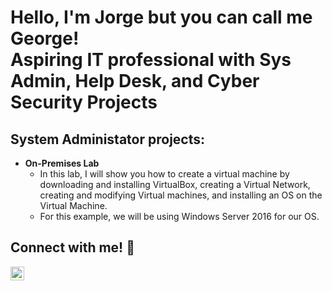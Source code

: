 # Hello, I'm Jorge but you can call me George! </br>Aspiring IT professional with Sys Admin, Help Desk, and Cyber Security Projects
## System Administator projects: 
- **On-Premises Lab**
  - In this lab, I will show you how to create a virtual machine by downloading and installing VirtualBox, creating a Virtual Network, creating and modifying Virtual machines, and installing an OS on the Virtual Machine. 
  - For this example, we will be using Windows Server 2016 for our OS.

## Connect with me! 📱
[<img align="left" alt="JoshMadakor | LinkedIn" width="22px" src="https://cdn.jsdelivr.net/npm/simple-icons@v3/icons/linkedin.svg" />][linkedin]

[linkedin]: www.linkedin.com/in/jorge-villarreal-profile

